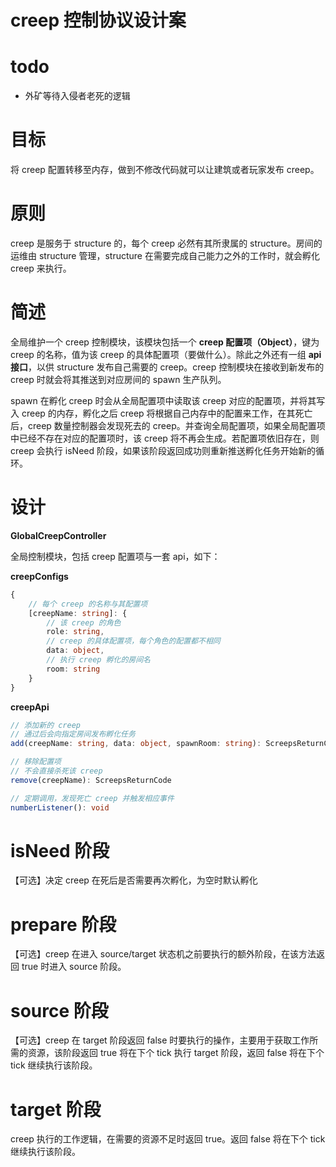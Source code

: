 # creep 控制协议设计案

# todo

- 外矿等待入侵者老死的逻辑

# 目标

将 creep 配置转移至内存，做到不修改代码就可以让建筑或者玩家发布 creep。

# 原则

creep 是服务于 structure 的，每个 creep 必然有其所隶属的 structure。房间的运维由 structure 管理，structure 在需要完成自己能力之外的工作时，就会孵化 creep 来执行。

# 简述

全局维护一个 creep 控制模块，该模块包括一个 **creep 配置项（Object）**，键为 creep 的名称，值为该 creep 的具体配置项（要做什么）。除此之外还有一组 **api 接口**，以供 structure 发布自己需要的 creep。creep 控制模块在接收到新发布的 creep 时就会将其推送到对应房间的 spawn 生产队列。

spawn 在孵化 creep 时会从全局配置项中读取该 creep 对应的配置项，并将其写入 creep 的内存，孵化之后 creep 将根据自己内存中的配置来工作，在其死亡后，creep 数量控制器会发现死去的 creep。并查询全局配置项，如果全局配置项中已经不存在对应的配置项时，该 creep 将不再会生成。若配置项依旧存在，则 creep 会执行 isNeed 阶段，如果该阶段返回成功则重新推送孵化任务开始新的循环。

# 设计

**GlobalCreepController**

全局控制模块，包括 creep 配置项与一套 api，如下：

**creepConfigs**

```ts
{
    // 每个 creep 的名称与其配置项
    [creepName: string]: {
        // 该 creep 的角色
        role: string,
        // creep 的具体配置项，每个角色的配置都不相同
        data: object,
        // 执行 creep 孵化的房间名
        room: string
    }
}
```

**creepApi**

```ts
// 添加新的 creep
// 通过后会向指定房间发布孵化任务
add(creepName: string, data: object, spawnRoom: string): ScreepsReturnCode

// 移除配置项
// 不会直接杀死该 creep
remove(creepName): ScreepsReturnCode

// 定期调用，发现死亡 creep 并触发相应事件
numberListener(): void
```

# isNeed 阶段

【可选】决定 creep 在死后是否需要再次孵化，为空时默认孵化

# prepare 阶段

【可选】creep 在进入 source/target 状态机之前要执行的额外阶段，在该方法返回 true 时进入 source 阶段。

# source 阶段

【可选】creep 在 target 阶段返回 false 时要执行的操作，主要用于获取工作所需的资源，该阶段返回 true 将在下个 tick 执行 target 阶段，返回 false 将在下个 tick 继续执行该阶段。

# target 阶段

creep 执行的工作逻辑，在需要的资源不足时返回 true。返回 false 将在下个 tick 继续执行该阶段。